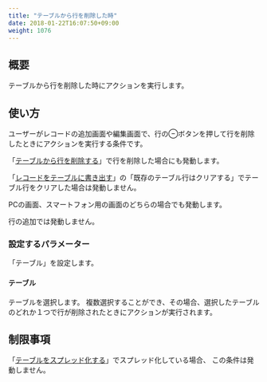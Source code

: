 ```yaml
---
title: "テーブルから行を削除した時"
date: 2018-01-22T16:07:50+09:00
weight: 1076
---
```


## 概要

テーブルから行を削除した時にアクションを実行します。

## 使い方

ユーザーがレコードの追加画面や編集画面で、行の⊖ボタンを押して行を削除したときにアクションを実行する条件です。

「[テーブルから行を削除する](../../../actions/table/remove_table_row/)」で行を削除した場合にも発動します。

「[レコードをテーブルに書き出す](../../../actions/table/write_record_to_table/)」の「既存のテーブル行はクリアする」でテーブル行をクリアした場合は発動しません。

PCの画面、スマートフォン用の画面のどちらの場合でも発動します。

行の追加では発動しません。

### 設定するパラメーター

「テーブル」を設定します。

#### テーブル

テーブルを選択します。
複数選択することができ、その場合、選択したテーブルのどれか１つで行が削除されたときにアクションが実行されます。

## 制限事項

「[テーブルをスプレッド化する](../../../actions/table/set_handsontable/)」でスプレッド化している場合、
この条件は発動しません。

